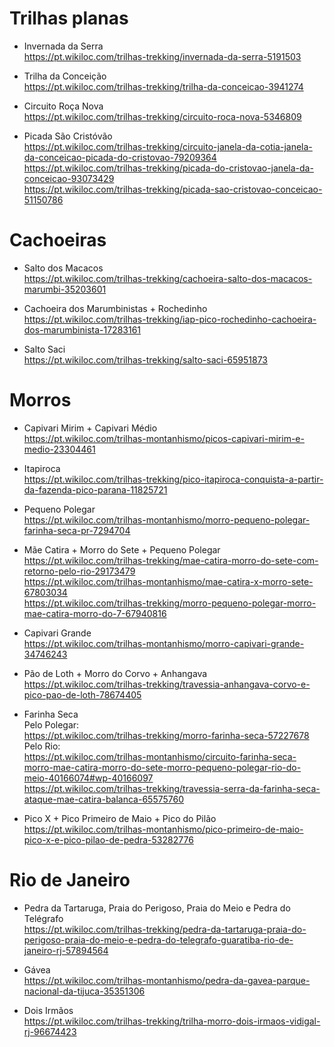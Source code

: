 # Trilhas planas
* Invernada da Serra\
https://pt.wikiloc.com/trilhas-trekking/invernada-da-serra-5191503

* Trilha da Conceição\
https://pt.wikiloc.com/trilhas-trekking/trilha-da-conceicao-3941274

* Circuito Roça Nova\
https://pt.wikiloc.com/trilhas-trekking/circuito-roca-nova-5346809

* Picada São Cristóvão\
https://pt.wikiloc.com/trilhas-trekking/circuito-janela-da-cotia-janela-da-conceicao-picada-do-cristovao-79209364 \
https://pt.wikiloc.com/trilhas-trekking/picada-do-cristovao-janela-da-conceicao-93073429 \
https://pt.wikiloc.com/trilhas-trekking/picada-sao-cristovao-conceicao-51150786

# Cachoeiras
* Salto dos Macacos\
https://pt.wikiloc.com/trilhas-trekking/cachoeira-salto-dos-macacos-marumbi-35203601

* Cachoeira dos Marumbinistas + Rochedinho\
https://pt.wikiloc.com/trilhas-trekking/iap-pico-rochedinho-cachoeira-dos-marumbinista-17283161 

* Salto Saci\
https://pt.wikiloc.com/trilhas-trekking/salto-saci-65951873

# Morros

* Capivari Mirim + Capivari Médio\
https://pt.wikiloc.com/trilhas-montanhismo/picos-capivari-mirim-e-medio-23304461

* Itapiroca\
https://pt.wikiloc.com/trilhas-trekking/pico-itapiroca-conquista-a-partir-da-fazenda-pico-parana-11825721

* Pequeno Polegar\
https://pt.wikiloc.com/trilhas-montanhismo/morro-pequeno-polegar-farinha-seca-pr-7294704

* Mãe Catira + Morro do Sete + Pequeno Polegar\
https://pt.wikiloc.com/trilhas-trekking/mae-catira-morro-do-sete-com-retorno-pelo-rio-29173479 \
https://pt.wikiloc.com/trilhas-montanhismo/mae-catira-x-morro-sete-67803034 \
https://pt.wikiloc.com/trilhas-trekking/morro-pequeno-polegar-morro-mae-catira-morro-do-7-67940816

* Capivari Grande\
https://pt.wikiloc.com/trilhas-montanhismo/morro-capivari-grande-34746243

* Pão de Loth + Morro do Corvo + Anhangava\
https://pt.wikiloc.com/trilhas-trekking/travessia-anhangava-corvo-e-pico-pao-de-loth-78674405

* Farinha Seca \
Pelo Polegar: \
https://pt.wikiloc.com/trilhas-trekking/morro-farinha-seca-57227678 \
Pelo Rio: \
https://pt.wikiloc.com/trilhas-montanhismo/circuito-farinha-seca-morro-mae-catira-morro-do-sete-morro-pequeno-polegar-rio-do-meio-40166074#wp-40166097 \
https://pt.wikiloc.com/trilhas-trekking/travessia-serra-da-farinha-seca-ataque-mae-catira-balanca-65575760

* Pico X + Pico Primeiro de Maio + Pico do Pilão \
https://pt.wikiloc.com/trilhas-montanhismo/pico-primeiro-de-maio-pico-x-e-pico-pilao-de-pedra-53282776

# Rio de Janeiro
* Pedra da Tartaruga, Praia do Perigoso, Praia do Meio e Pedra do Telégrafo\
https://pt.wikiloc.com/trilhas-trekking/pedra-da-tartaruga-praia-do-perigoso-praia-do-meio-e-pedra-do-telegrafo-guaratiba-rio-de-janeiro-rj-57894564

* Gávea\
https://pt.wikiloc.com/trilhas-montanhismo/pedra-da-gavea-parque-nacional-da-tijuca-35351306

* Dois Irmãos\
https://pt.wikiloc.com/trilhas-trekking/trilha-morro-dois-irmaos-vidigal-rj-96674423

